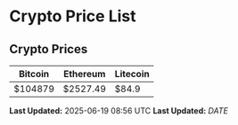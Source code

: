 # Crypto Price List

## Crypto Prices
| Bitcoin | Ethereum | Litecoin |
| ------- | -------- | -------- |
| $104879 | $2527.49 | $84.9 |
**Last Updated:** 2025-06-19 08:56 UTC
**Last Updated:** $DATE$
